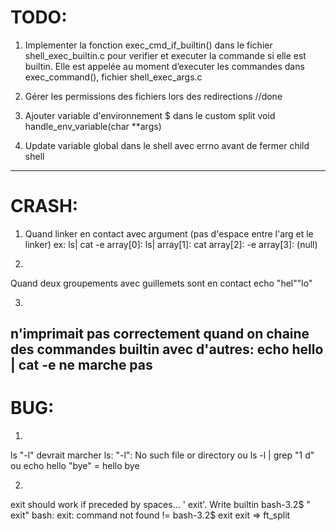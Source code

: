 # TODO:
1) Implementer la fonction exec_cmd_if_builtin() dans le fichier shell_exec_builtin.c pour verifier et executer la commande si elle est builtin. Elle est appelée au moment d’executer les commandes dans exec_command(), fichier shell_exec_args.c

2) Gérer les permissions des fichiers lors des redirections //done

3) Ajouter variable d'environnement $ dans le custom split 
void	handle_env_variable(char **args)

4) Update variable global dans le shell avec errno avant de fermer child shell
--------

# CRASH:
1) Quand linker en contact avec argument (pas d'espace entre l'arg et le linker)
ex: ls| cat -e
array[0]: ls|
array[1]: cat
array[2]: -e
array[3]: (null)

2) 
Quand deux groupements avec guillemets sont en contact
echo "hel""lo"

3) 
n'imprimait pas correctement quand on chaine des commandes builtin avec d'autres:
echo hello | cat -e ne marche pas
--------

# BUG:
1) 
ls "-l" devrait marcher
ls: "-l": No such file or directory
ou 
ls -l | grep "1 d"
ou
echo hello "bye"
= hello bye

2) 
exit should work if preceded by spaces... '  	  exit'. Write builtin
bash-3.2$ "    exit"
bash:     exit: command not found
		!=
bash-3.2$     exit
exit
=> ft_split
